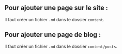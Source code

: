 ## Pour ajouter une page sur le site :

Il faut créer un fichier `.md` dans le dossier `content`.

## Pour ajouter une page de blog :

Il faut créer un fichier `.md` dans le dossier `content/posts`.

